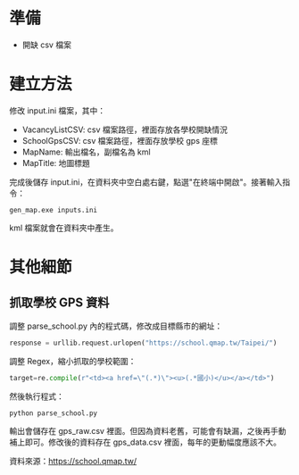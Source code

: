 # 準備
* 開缺 csv 檔案

# 建立方法
修改 input.ini 檔案，其中：
* VacancyListCSV: csv 檔案路徑，裡面存放各學校開缺情況
* SchoolGpsCSV: csv 檔案路徑，裡面存放學校 gps 座標
* MapName: 輸出檔名，副檔名為 kml
* MapTitle: 地圖標題

完成後儲存 input.ini，在資料夾中空白處右鍵，點選"在終端中開啟"。接著輸入指令：
```
gen_map.exe inputs.ini
```
kml 檔案就會在資料夾中產生。

# 其他細節
## 抓取學校 GPS 資料
調整 parse_school.py 內的程式碼，修改成目標縣市的網址：
```python
response = urllib.request.urlopen("https://school.qmap.tw/Taipei/")
```
調整 Regex，縮小抓取的學校範圍：
```python
target=re.compile(r"<td><a href=\"(.*)\"><u>(.*國小)</u></a></td>")
```
然後執行程式：
```
python parse_school.py
```
輸出會儲存在 gps_raw.csv 裡面。但因為資料老舊，可能會有缺漏，之後再手動補上即可。修改後的資料存在 gps_data.csv 裡面，每年的更動幅度應該不大。

資料來源：https://school.qmap.tw/



